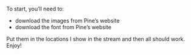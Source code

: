To start, you’ll need to:
- download the images from Pine’s website
- download the font from Pine’s website

Put them in the locations I show in the stream and then all should work. Enjoy!